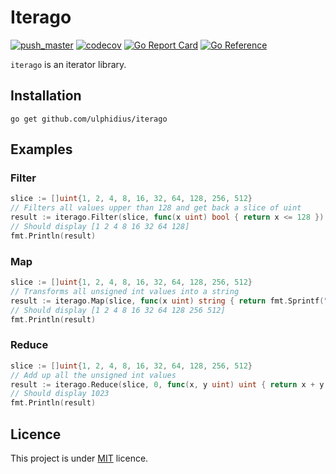 # Iterago

[![push_master](https://github.com/ulphidius/iterago/actions/workflows/push_master.yml/badge.svg)](https://github.com/ulphidius/iterago/actions/workflows/push_master.yml)
[![codecov](https://codecov.io/gh/ulphidius/iterago/branch/master/graph/badge.svg?token=AG5HTRG4W4)](https://codecov.io/gh/ulphidius/iterago)
[![Go Report Card](https://goreportcard.com/badge/github.com/ulphidius/iterago)](https://goreportcard.com/report/github.com/ulphidius/iterago)
[![Go Reference](https://pkg.go.dev/badge/github.com/ulphidius/iterago.svg)](https://pkg.go.dev/github.com/ulphidius/iterago)

`iterago` is an iterator library.

## Installation

```
go get github.com/ulphidius/iterago
```

## Examples

### Filter

```go
slice := []uint{1, 2, 4, 8, 16, 32, 64, 128, 256, 512}
// Filters all values upper than 128 and get back a slice of uint
result := iterago.Filter(slice, func(x uint) bool { return x <= 128 })
// Should display [1 2 4 8 16 32 64 128]
fmt.Println(result)
```

### Map

```go
slice := []uint{1, 2, 4, 8, 16, 32, 64, 128, 256, 512}
// Transforms all unsigned int values into a string 
result := iterago.Map(slice, func(x uint) string { return fmt.Sprintf("%d", x) })
// Should display [1 2 4 8 16 32 64 128 256 512]
fmt.Println(result)
```

### Reduce

```go
slice := []uint{1, 2, 4, 8, 16, 32, 64, 128, 256, 512}
// Add up all the unsigned int values 
result := iterago.Reduce(slice, 0, func(x, y uint) uint { return x + y })
// Should display 1023
fmt.Println(result)
```

## Licence

This project is under [MIT](https://opensource.org/licenses/mit-license.php) licence.
